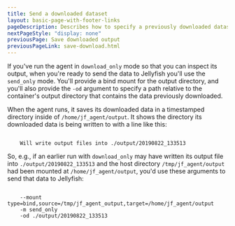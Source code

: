 ```yaml
---
title: Send a downloaded dataset
layout: basic-page-with-footer-links
pageDescription: Describes how to specify a previously downloaded dataset to be sent to Jellyfish.
nextPageStyle: "display: none"
previousPage: Save downloaded output
previousPageLink: save-download.html
---
```


If you've run the agent in `download_only` mode so that you can inspect its output, when you're ready to send the data to Jellyfish you'll use the `send_only` mode. You'll provide a bind mount for the output directory, and you'll also provide the `-od` argument to specify a path relative to the container's output directory that contains the data previously downloaded.  

When the agent runs, it saves its downloaded data in a timestamped directory inside of `/home/jf_agent/output`. It shows the directory its downloaded data is being written to with a line like this:
<p class="code-block"><code>
    Will write output files into ./output/20190822_133513
</code></p>  

So, e.g., if an earlier run with `download_only` may have written its output file into `./output/20190822_133513` and the host directory `/tmp/jf_agent/output` had been mounted at `/home/jf_agent/output`, you'd use these arguments to send that data to Jellyfish:
<p class="code-block"><code>
    --mount type=bind,source=/tmp/jf_agent_output,target=/home/jf_agent/output
    -m send_only
    -od ./output/20190822_133513
</code></p>

